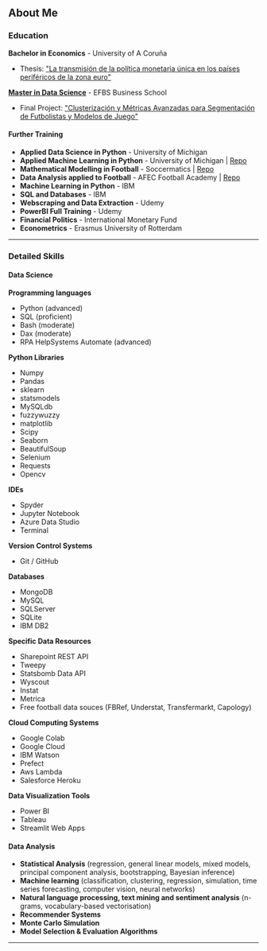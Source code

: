 ## About Me

### Education
**Bachelor in Economics** - University of A Coruña
* Thesis: ["La transmisión de la política monetaria única en los países periféricos de la zona euro"](https://ruc.udc.es/dspace/handle/2183/18043)


[**Master in Data Science**](https://github.com/alexfrf/data-science-efbs) - EFBS Business School
* Final Project: ["Clusterización y Métricas Avanzadas para
Segmentación de Futbolistas y Modelos de Juego"](/pdf/AFR_TFM.pdf)

#### Further Training
* **Applied Data Science in Python** - University of Michigan
* **Applied Machine Learning in Python** - University of Michigan | [Repo](https://github.com/alexfrf/machine-learning-michigan)
* **Mathematical Modelling in Football** - Soccermatics | [Repo](https://github.com/alexfrf/soccermatics)
* **Data Analysis applied to Football** - AFEC Football Academy | [Repo](https://github.com/alexfrf/curso-afecfa)
* **Machine Learning in Python** - IBM
* **SQL and Databases** - IBM
* **Webscraping and Data Extraction** - Udemy
* **PowerBI Full Training** - Udemy
* **Financial Politics** - International Monetary Fund
* **Econometrics** - Erasmus University of Rotterdam

---

### Detailed Skills

#### Data Science

**Programming languages**
* Python (advanced)
* SQL (proficient)
* Bash (moderate)
* Dax (moderate)
* RPA HelpSystems Automate (advanced)
    
**Python Libraries**
* Numpy
* Pandas
* sklearn
* statsmodels
* MySQLdb
* fuzzywuzzy
* matplotlib
* Scipy
* Seaborn
* BeautifulSoup
* Selenium
* Requests
* Opencv

**IDEs**
* Spyder
* Jupyter Notebook
* Azure Data Studio
* Terminal

**Version Control Systems**
* Git / GitHub

**Databases** 
* MongoDB
* MySQL
* SQLServer
* SQLite
* IBM DB2

**Specific Data Resources**
* Sharepoint REST API
* Tweepy
* Statsbomb Data API
* Wyscout
* Instat
* Metrica
* Free football data souces (FBRef, Understat, Transfermarkt, Capology)

**Cloud Computing Systems**
* Google Colab
* Google Cloud
* IBM Watson
* Prefect
* Aws Lambda
* Salesforce Heroku

**Data Visualization Tools**
* Power BI
* Tableau
* Streamlit Web Apps

#### Data Analysis

* **Statistical Analysis** (regression, general linear models, mixed models, principal component analysis, bootstrapping, Bayesian inference)
* **Machine learning** (classification, clustering, regression, simulation, time series forecasting, computer vision, neural networks)
* **Natural language processing, text mining and sentiment analysis** (n-grams, vocabulary-based vectorisation)
* **Recommender Systems**
* **Monte Carlo Simulation**
* **Model Selection & Evaluation Algorithms**

---

